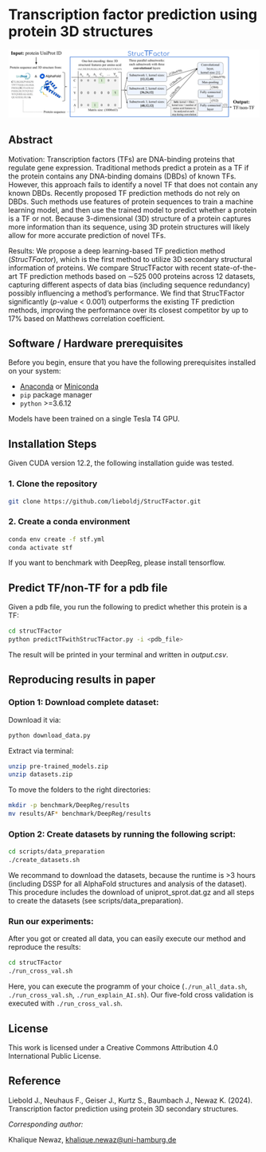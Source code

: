 # Transcription factor prediction using protein 3D structures
![Image](StrucTFactorOverview.png)

## Abstract
Motivation: Transcription factors (TFs) are DNA-binding proteins that regulate gene expression. Traditional methods predict a protein as a TF if the protein contains any DNA-binding domains (DBDs) of known TFs. However, this approach fails to identify a novel TF that does not contain any known DBDs. Recently proposed TF prediction methods do not rely on DBDs. Such methods use features of protein sequences to train a machine learning model, and then use the trained model to predict whether a protein is a TF or not. Because 3-dimensional (3D) structure of a protein captures more information than its sequence, using 3D protein structures will likely allow for more accurate prediction of novel TFs. 

Results: We propose a deep learning-based TF prediction method (_StrucTFactor_), which is the first method to utilize 3D secondary structural information of proteins. We compare StrucTFactor with recent state-of-the-art TF prediction methods based on ∼525 000 proteins across 12 datasets, capturing different aspects of data bias (including sequence redundancy) possibly influencing a method’s performance. We find that StrucTFactor significantly (_p_-value < 0.001) outperforms the existing TF prediction methods, improving the performance over its closest competitor by up to 17% based on Matthews correlation coefficient.

## Software / Hardware prerequisites
Before you begin, ensure that you have the following prerequisites installed on your system:
- [Anaconda](https://www.anaconda.com/products/distribution) or [Miniconda](https://docs.conda.io/en/latest/miniconda.html)
- `pip` package manager
- `python` >=3.6.12

Models have been trained on a single Tesla T4 GPU.

## Installation Steps
Given CUDA version 12.2, the following installation guide was tested.

### 1. Clone the repository
```bash
git clone https://github.com/lieboldj/StrucTFactor.git
```

### 2. Create a conda environment
```bash
conda env create -f stf.yml
conda activate stf
```
If you want to benchmark with DeepReg, please install tensorflow.

## Predict TF/non-TF for a pdb file
Given a pdb file, you run the following to predict whether this protein is a TF: 
```bash
cd strucTFactor
python predictTFwithStrucTFactor.py -i <pdb_file>
```
The result will be printed in your terminal and written in _output.csv_.

## Reproducing results in paper
### Option 1: Download complete dataset:
Download it via:
```bash
python download_data.py
```

Extract via terminal:
```bash
unzip pre-trained_models.zip
unzip datasets.zip
```
To move the folders to the right directories:
```bash
mkdir -p benchmark/DeepReg/results
mv results/AF* benchmark/DeepReg/results
```

### Option 2: Create datasets by running the following script:
```bash
cd scripts/data_preparation
./create_datasets.sh
```
We recommand to download the datasets, because the runtime is >3 hours (including DSSP for all AlphaFold structures and analysis of the dataset).
This procedure includes the download of uniprot_sprot.dat.gz and all steps to create the datasets (see scripts/data_preparation).

### Run our experiments:
After you got or created all data, you can easily execute our method and reproduce the results:
```bash
cd strucTFactor
./run_cross_val.sh
```
Here, you can execute the programm of your choice (```./run_all_data.sh```, ```./run_cross_val.sh```, ```./run_explain_AI.sh```). Our five-fold cross validation is executed with ```./run_cross_val.sh```. 

## License
This work is licensed under a Creative Commons Attribution 4.0 International Public License.

## Reference
Liebold J., Neuhaus F., Geiser J., Kurtz S., Baumbach J., Newaz K. (2024). Transcription factor prediction using protein 3D secondary structures.


*Corresponding author:*

Khalique Newaz, khalique.newaz@uni-hamburg.de
